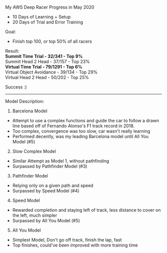 My AWS Deep Racer Progress in May 2020

- 10 Days of Learning + Setup
- 20 Days of Trial and Error Training

Goal:
- Finish top 100, or top 50% of all racers

Result: <br />
<b>Summit Time Trial - 32/341         - Top 9%</b>  <br />
Summit Head 2 Head - 37/157           - Top 23% <br />
<b>Virtual Time Trial - 79/1291       - Top 6%</b> <br />
Virtual Object Avoidance - 39/134     - Top 29% <br />
Virtual Head 2 Head - 50/202          - Top 25% <br />

Success :)

***

Model Description:
1. Barcelona Model
  - Attempt to use a complex functions and guide the car to follow a drawn line based off of Fernando Alonso's F1 track record in 2018.
  - Too complex, convergence was too slow, car wasn't really learning
  - Performed decently, was my leading Barcelona model until All You Model (#5)
2. Slow Complex Model
  - Similar Attempt as Model 1, without pathfinding
  - Surpassed by Pathfinder Model (#3)
3. Pathfinder Model
  - Relying only on a given path and speed
  - Surpassed by Speed Model (#4)
4. Speed Model
  - Rewarded completion and staying left of track, less distance to cover on the left, much simpler
  - Surpassed by All You Model (#5)
5. All You Model
  - Simplest Model, Don't go off track, finish the lap, fast
  - Top finishes, could've been improved with more training time
